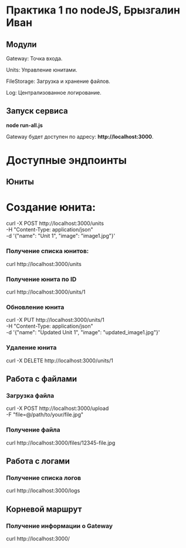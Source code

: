 # Практика 1 по nodeJS, Брызгалин Иван
## Модули
Gateway: Точка входа.

Units: Управление юнитами.

FileStorage: Загрузка и хранение файлов.

Log: Централизованное логирование.

## Запуск сервиса

**node run-all.js**

Gateway будет доступен по адресу: **http://localhost:3000**.

# Доступные эндпоинты

## Юниты
# Создание юнита:
curl -X POST http://localhost:3000/units \
-H "Content-Type: application/json" \
-d '{"name": "Unit 1", "image": "image1.jpg"}'

### Получение списка юнитов:
curl http://localhost:3000/units

### Получение юнита по ID
curl http://localhost:3000/units/1

### Обновление юнита
curl -X PUT http://localhost:3000/units/1 \
-H "Content-Type: application/json" \
-d '{"name": "Updated Unit 1", "image": "updated_image1.jpg"}'

### Удаление юнита
curl -X DELETE http://localhost:3000/units/1

## Работа с файлами
### Загрузка файла
curl -X POST http://localhost:3000/upload \
-F "file=@/path/to/your/file.jpg"

### Получение файла
curl http://localhost:3000/files/12345-file.jpg

## Работа с логами
### Получение списка логов
curl http://localhost:3000/logs

## Корневой маршрут
### Получение информации о Gateway
curl http://localhost:3000/

